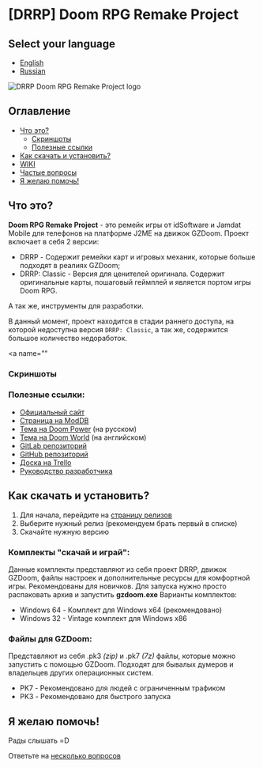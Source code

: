 # [DRRP] Doom RPG Remake Project

## Select your language
- [English](README.md)
- [Russian](#contents)

![DRRP Doom RPG Remake Project logo](https://i.postimg.cc/RhfMwJyH/doom-rpg-remake-project.png)

<a name="contents"></a>

## Оглавление
- [Что это?](#about)
  - [Скриншоты](#screenshots)
  - [Полезные ссылки](#links)
- [Как скачать и установить?](#install)
- [WIKI](https://gitlab.com/prophessor/DRRP/wikis)
- [Частые вопросы](#)
- [Я желаю помочь!](#iwannahelp)

<a name="about"></a>

## Что это?

**Doom RPG Remake Project** - это ремейк игры от idSoftware и Jamdat Mobile для телефонов на платформе J2ME на движок GZDoom.
Проект включает в себя 2 версии:
- DRRP - Содержит ремейки карт и игровых механик, которые больше подходят в реалиях GZDoom;
- DRRP: Classic - Версия для ценителей оригинала. Содержит оригинальные карты, пошаговый геймплей и является портом игры Doom RPG.

А так же, инструменты для разработки.

В данный момент, проект находится в стадии раннего доступа, на которой недоступна версия `DRRP: Classic`, а так же, содержится большое количество недоработок.

<a name=""

### Скриншоты

<a name="links"></a>

### Полезные ссылки:
- [Официальный сайт](http://drrpofficial.tk)
- [Страница на ModDB](https://www.moddb.com/mods/drrp-doom-rpg-remake-project)
- [Тема на Doom Power](http://i.iddqd.ru/viewtopic.php?p=98116) (на русском)
- [Тема на Doom World](https://www.doomworld.com/forum/topic/102919-drrp-doom-rpg-remake-project/) (на английском)
- [GitLab репозиторий](https://gitlab.com/PROPHESSOR/DRRP)
- [GitHub репозиторий](https://github.com/DRRP-Team/DRRP)
- [Доска на Trello](https://trello.com/b/OGA3JkEH/drrp-doom-rpg-remake-project)
- [Руководство разработчика](https://gitlab.com/prophessor/DRRP/blob/master/CONTRIBUTING.md)

<a name="install"></a>

## Как скачать и установить?

1. Для начала, перейдите на <a href="https://github.com/DRRP-Team/DRRP/releases" target="_blank">страницу релизов</a>
2. Выберите нужный релиз (рекомендуем брать первый в списке)
3. Скачайте нужную версию

<a name="buildfiles"></a>

### Комплекты "скачай и играй":

Данные комплекты представляют из себя проект DRRP, движок GZDoom, файлы настроек и дополнительные ресурсы для комфортной игры.
Рекомендованы для новичков.
Для запуска нужно просто распаковать архив и запустить **gzdoom.exe**
Варианты комплектов:
- Windows 64 - Комплект для Windows x64 (рекомендовано)
- Windows 32 - Vintage комплект для Windows x86

<a name="pkfiles"></a>

### Файлы для GZDoom:

Представляют из себя .pk3 *(zip)* и .pk7 *(7z)* файлы, которые можно запустить с помощью GZDoom.
Подходят для бывалых думеров и владельцев других операционных систем.
- PK7 - Рекомендовано для людей с ограниченным трафиком
- PK3 - Рекомендовано для быстрого запуска

<a name="iwannahelp"></a>

## Я желаю помочь!

Рады слышать =D

Ответьте на [несколько вопросов](IWANNAHELP.md)

